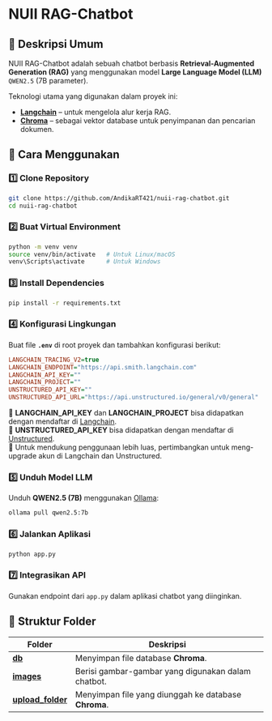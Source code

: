 # NUII RAG-Chatbot  

## 📌 Deskripsi Umum  
NUII RAG-Chatbot adalah sebuah chatbot berbasis **Retrieval-Augmented Generation (RAG)** yang menggunakan model **Large Language Model (LLM)** `QWEN2.5` (7B parameter).  

Teknologi utama yang digunakan dalam proyek ini:  
- **[Langchain](https://smith.langchain.com/)** – untuk mengelola alur kerja RAG.  
- **[Chroma](https://www.trychroma.com/)** – sebagai vektor database untuk penyimpanan dan pencarian dokumen.  

## 🚀 Cara Menggunakan  
### 1️⃣ Clone Repository  
```bash
git clone https://github.com/AndikaRT421/nuii-rag-chatbot.git
cd nuii-rag-chatbot
```
### 2️⃣ Buat Virtual Environment  
```bash
python -m venv venv
source venv/bin/activate   # Untuk Linux/macOS
venv\Scripts\activate      # Untuk Windows
```
### 3️⃣ Install Dependencies  
```bash
pip install -r requirements.txt
```
### 4️⃣ Konfigurasi Lingkungan  
Buat file **`.env`** di root proyek dan tambahkan konfigurasi berikut:  
```ini
LANGCHAIN_TRACING_V2=true
LANGCHAIN_ENDPOINT="https://api.smith.langchain.com"
LANGCHAIN_API_KEY=""
LANGCHAIN_PROJECT=""
UNSTRUCTURED_API_KEY=""
UNSTRUCTURED_API_URL="https://api.unstructured.io/general/v0/general"
```
🔹 **LANGCHAIN_API_KEY** dan **LANGCHAIN_PROJECT** bisa didapatkan dengan mendaftar di [Langchain](https://smith.langchain.com/settings).  
🔹 **UNSTRUCTURED_API_KEY** bisa didapatkan dengan mendaftar di [Unstructured](https://unstructured.io/api-key-free).  
🔹 Untuk mendukung penggunaan lebih luas, pertimbangkan untuk meng-upgrade akun di Langchain dan Unstructured.  

### 5️⃣ Unduh Model LLM  
Unduh **QWEN2.5 (7B)** menggunakan [Ollama](https://ollama.com/library/qwen2.5):  
```bash
ollama pull qwen2.5:7b
```

### 6️⃣ Jalankan Aplikasi  
```bash
python app.py
```

### 7️⃣ Integrasikan API  
Gunakan endpoint dari `app.py` dalam aplikasi chatbot yang diinginkan.

## 📂 Struktur Folder  
| Folder | Deskripsi |
|--------|----------|
| **[db](/db)** | Menyimpan file database **Chroma**. |
| **[images](/images)** | Berisi gambar-gambar yang digunakan dalam chatbot. |
| **[upload_folder](/upload_folder)** | Menyimpan file yang diunggah ke database **Chroma**. |
